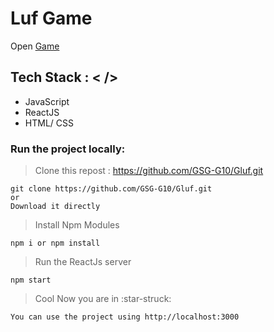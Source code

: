 # Luf Game
Open [Game](https://fervent-perlman-f3c28d.netlify.app/) 



## Tech Stack : < />
* JavaScript
* ReactJS
* HTML/ CSS




### Run the project locally:
> Clone this repost : https://github.com/GSG-G10/Gluf.git
```
git clone https://github.com/GSG-G10/Gluf.git
or
Download it directly
```
> Install Npm Modules
```
npm i or npm install
```
> Run the ReactJs server
```
npm start
```
> Cool Now you are in :star-struck: 
```
You can use the project using http://localhost:3000
```